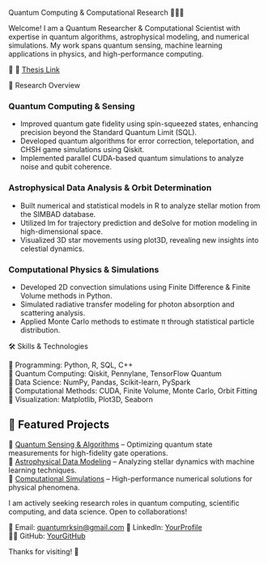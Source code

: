 Quantum Computing & Computational Research 🧑‍🔬💡  

Welcome! I am a Quantum Researcher & Computational Scientist with expertise in quantum algorithms, astrophysical modeling, and numerical simulations. My work spans quantum sensing, machine learning applications in physics, and high-performance computing.  

📌 🔗 [Thesis Link](https://www.proquest.com/dissertations-theses/advantages-ias-protocol-squeezed-states/docview/3165656828/se-2)  


🔬 Research Overview  

### Quantum Computing & Sensing  
- Improved quantum gate fidelity using spin-squeezed states, enhancing precision beyond the Standard Quantum Limit (SQL).  
- Developed quantum algorithms for error correction, teleportation, and CHSH game simulations using Qiskit.  
- Implemented parallel CUDA-based quantum simulations to analyze noise and qubit coherence.  

### Astrophysical Data Analysis & Orbit Determination 
- Built numerical and statistical models in R to analyze stellar motion from the SIMBAD database.  
- Utilized lm for trajectory prediction and deSolve for motion modeling in high-dimensional space.  
- Visualized 3D star movements using plot3D, revealing new insights into celestial dynamics.  

### Computational Physics & Simulations  
- Developed 2D convection simulations using Finite Difference & Finite Volume methods in Python.  
- Simulated radiative transfer modeling for photon absorption and scattering analysis.  
- Applied Monte Carlo methods to estimate π through statistical particle distribution.  


🛠️ Skills & Technologies  

📌 Programming: Python, R, SQL, C++  
📌 Quantum Computing: Qiskit, Pennylane, TensorFlow Quantum  
📌 Data Science: NumPy, Pandas, Scikit-learn, PySpark  
📌 Computational Methods: CUDA, Finite Volume, Monte Carlo, Orbit Fitting  
📌 Visualization: Matplotlib, Plot3D, Seaborn  


## 📂 Featured Projects  

🚀 [Quantum Sensing & Algorithms](#) – Optimizing quantum state measurements for high-fidelity gate operations.  
🌌 [Astrophysical Data Modeling](#) – Analyzing stellar dynamics with machine learning techniques.  
🔬 [Computational Simulations](#) – High-performance numerical solutions for physical phenomena.  



I am actively seeking research roles in quantum computing, scientific computing, and data science. Open to collaborations!  

📧 Email: quantumrksin@gmail.com 
🔗 LinkedIn: [YourProfile](https://www.linkedin.com/in/rajkumar-singharia)  
🧑‍💻 GitHub: [YourGitHub](https://github.com/Quantum-Kumar)  

Thanks for visiting! 🚀  
